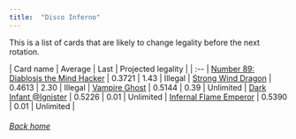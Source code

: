 ```yaml
---
title:  "Disco Inferno"
---
```


This is a list of cards that are likely to change legality before the next rotation.

| Card name | Average | Last | Projected legality |
| :-- |
[Number 89: Diablosis the Mind Hacker](https://db.ygoprodeck.com/card/?search=Number%2089:%20Diablosis%20the%20Mind%20Hacker) | 0.3721 | 1.43 | Illegal |
[Strong Wind Dragon](https://db.ygoprodeck.com/card/?search=Strong%20Wind%20Dragon) | 0.4613 | 2.30 | Illegal |
[Vampire Ghost](https://db.ygoprodeck.com/card/?search=Vampire%20Ghost) | 0.5144 | 0.39 | Unlimited |
[Dark Infant @Ignister](https://db.ygoprodeck.com/card/?search=Dark%20Infant%20@Ignister) | 0.5226 | 0.01 | Unlimited |
[Infernal Flame Emperor](https://db.ygoprodeck.com/card/?search=Infernal%20Flame%20Emperor) | 0.5390 | 0.01 | Unlimited |

###### [Back home](index)